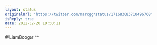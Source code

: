 ```yaml
---
layout: status
originalUrl: 'https://twitter.com/marcgg/status/171683083710496768'
isReply: true
date: 2012-02-20 19:50:11
---
```


@LiamBoogar ^^
